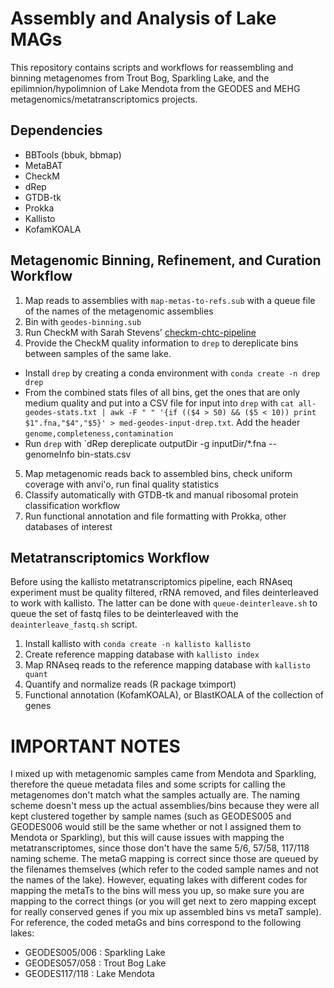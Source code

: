 # Assembly and Analysis of Lake MAGs

This repository contains scripts and workflows for reassembling and binning metagenomes from Trout Bog, Sparkling Lake, and the epilimnion/hypolimnion of Lake Mendota from the GEODES and MEHG metagenomics/metatranscriptomics projects. 

## Dependencies

- BBTools (bbuk, bbmap)
- MetaBAT
- CheckM
- dRep
- GTDB-tk
- Prokka
- Kallisto
- KofamKOALA

## Metagenomic Binning, Refinement, and Curation Workflow 

1. Map reads to assemblies with `map-metas-to-refs.sub` with a queue file of the names of the metagenomic assemblies
2. Bin with `geodes-binning.sub`
3. Run CheckM with Sarah Stevens' [checkm-chtc-pipeline](https://github.com/sstevens2/checkm-chtc-pipeline)
4. Provide the CheckM quality information to `drep` to dereplicate bins between samples of the same lake. 
- Install `drep` by creating a conda environment with `conda create -n drep drep`
- From the combined stats files of all bins, get the ones that are only medium quality and put into a CSV file for input into `drep` with `cat all-geodes-stats.txt | awk -F " " '{if (($4 > 50) && ($5 < 10)) print $1".fna,"$4","$5}' > med-geodes-input-drep.txt`. Add the header `genome,completeness,contamination`
- Run `drep` with `dRep dereplicate outputDir -g inputDir/*.fna --genomeInfo bin-stats.csv
5. Map metagenomic reads back to assembled bins, check uniform coverage with anvi'o, run final quality statistics
6. Classify automatically with GTDB-tk and manual ribosomal protein classification workflow
7. Run functional annotation and file formatting with Prokka, other databases of interest

## Metatranscriptomics Workflow 

Before using the kallisto metatranscriptomics pipeline, each RNAseq experiment must be quality filtered, rRNA removed, and files deinterleaved to work with kallisto. The latter can be done with `queue-deinterleave.sh` to queue the set of fastq files to be deinterleaved with the `deainterleave_fastq.sh` script. 

1. Install kallisto with `conda create -n kallisto kallisto`
2. Create reference mapping database with `kallisto index`
3. Map RNAseq reads to the reference mapping database with `kallisto quant`
4. Quantify and normalize reads (R package tximport)
5. Functional annotation (KofamKOALA), or BlastKOALA of the collection of genes

# IMPORTANT NOTES

I mixed up with metagenomic samples came from Mendota and Sparkling, therefore the queue metadata files and some scripts for calling the metagenomes don't match what the samples actually are. The naming scheme doesn't mess up the actual assemblies/bins because they were all kept clustered together by sample names (such as GEODES005 and GEODES006 would still be the same whether or not I assigned them to Mendota or Sparkling), but this will cause issues with mapping the metatranscriptomes, since those don't have the same 5/6, 57/58, 117/118 naming scheme. The metaG mapping is correct since those are queued by the filenames themselves (which refer to the coded sample names and not the names of the lake). However, equating lakes with different codes for mapping the metaTs to the bins will mess you up, so make sure you are mapping to the correct things (or you will get next to zero mapping except for really conserved genes if you mix up assembled bins vs metaT sample). For reference, the coded metaGs and bins correspond to the following lakes: 

- GEODES005/006 : Sparkling Lake
- GEODES057/058 : Trout Bog Lake
- GEODES117/118 : Lake Mendota
